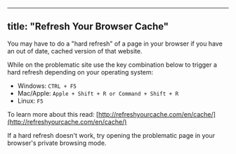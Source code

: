 
---
title: "Refresh Your Browser Cache"
---

You may have to do a "hard refresh" of a page in your browser if you have an out of date, cached version of that website.

While on the problematic site use the key combination below to trigger a hard refresh depending on your operating system:

*   Windows: `CTRL + F5`
*   Mac/Apple: `Apple + Shift + R or Command + Shift + R`
*   Linux: `F5`

To learn more about this read: [http://refreshyourcache.com/en/cache/](http://refreshyourcache.com/en/cache/)

If a hard refresh doesn't work, try opening the problematic page in your browser's private browsing mode.
